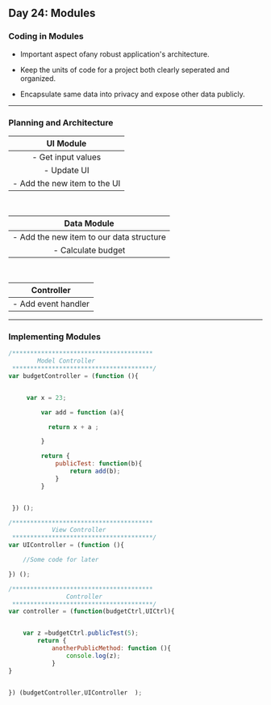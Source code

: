 ## Day 24: Modules


### Coding in Modules
* Important aspect ofany robust application's architecture.

* Keep the units of code for a project both clearly seperated and organized.

* Encapsulate same data into privacy and expose other data publicly.

---
### Planning and Architecture

|           UI Module          |
|:----------------------------:|
| - Get input values           |
| - Update UI                  |
| - Add the new item to the UI |

</br>

|                Data Module                |
|:-----------------------------------------:|
| - Add the new item to our data structure  |
| - Calculate budget                        |



</br>

|      Controller     |
|:-------------------:|
| - Add event handler |

---

### Implementing Modules

```javascript
/***************************************
        Model Controller
 ***************************************/
var budgetController = (function (){


     var x = 23;

         var add = function (a){

           return x + a ;

         }

         return {
             publicTest: function(b){
                 return add(b);
             }
         }


 }) ();
```

```javascript
/***************************************
            View Controller
 ***************************************/
var UIController = (function (){

    //Some code for later

}) ();

```


```javascript
/***************************************
                Controller
 ***************************************/
var controller = (function(budgetCtrl,UICtrl){


    var z =budgetCtrl.publicTest(5);
        return {
            anotherPublicMethod: function (){
                console.log(z);
            }
}


}) (budgetController,UIController  );


```









